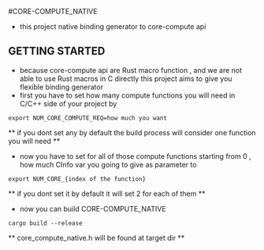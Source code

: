 #CORE-COMPUTE_NATIVE
- this project native binding generator to core-compute api

## GETTING STARTED
- because core-compute api are Rust macro function , and we are not able to use Rust macros in C directly this project aims to give you
flexible binding generator
- first you have to set how many compute functions you will need in C/C++ side of your project by 
```shell
export NUM_CORE_COMPUTE_REQ=how much you want
```
** if you dont set any by default the build process will consider one function you will need **

- now you have to set for all of those compute functions starting from 0 , how much CInfo var you going to give as parameter to 
```shell
export NUM_CORE_{index of the function}
```
** if you dont set it by default it will set 2 for each of them **

- now you can build CORE-COMPUTE_NATIVE
```shell 
cargo build --release
```

** core_compute_native.h will be found at target dir **

```
```
```
```
```
```


